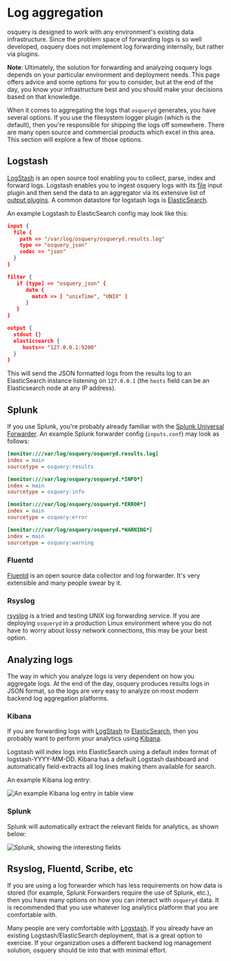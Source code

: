 # Log aggregation

osquery is designed to work with any environment's existing data infrastructure. Since the problem space of forwarding logs is so well developed, osquery does not implement log forwarding internally, but rather via plugins.

**Note**: Ultimately, the solution for forwarding and analyzing osquery logs depends on your particular environment and deployment needs. This page offers advice and some options for you to consider, but at the end of the day, you know your infrastructure best and you should make your decisions based on that knowledge.

When it comes to aggregating the logs that `osqueryd` generates, you have several options. If you use the filesystem logger plugin (which is the default), then you're responsible for shipping the logs off somewhere. There are many open source and commercial products which excel in this area. This section will explore a few of those options.

## Logstash

[LogStash](https://www.elastic.co/logstash) is an open source tool enabling you to collect, parse, index and forward logs. Logstash enables you to ingest osquery logs with its [file](https://www.elastic.co/guide/en/logstash/current/plugins-inputs-file.html) input plugin and then send the data to an aggregator via its extensive list of [output plugins](https://www.elastic.co/guide/en/logstash/current/output-plugins.html). A common datastore for logstash logs is [ElasticSearch](https://www.elastic.co/elasticsearch/).

An example Logstash to ElasticSearch config may look like this:

```JSON
input {
  file {
    path => "/var/log/osquery/osqueryd.results.log"
    type => "osquery_json"
    codec => "json"
  }
}

filter {
   if [type] == "osquery_json" {
      date {
        match => [ "unixTime", "UNIX" ]
      }
   }
}

output {
  stdout {}
  elasticsearch {
     hosts=> "127.0.0.1:9200"
  }
}
```

This will send the JSON formatted logs from the results log to an ElasticSearch instance listening on `127.0.0.1` (the `hosts` field can be an Elasticsearch node at any IP address).

## Splunk

If you use Splunk, you're probably already familiar with the [Splunk Universal Forwarder](https://docs.splunk.com/Splexicon:Universalforwarder). An example Splunk forwarder config (`inputs.conf`) may look as follows:

```ini
[monitor:///var/log/osquery/osqueryd.results.log]
index = main
sourcetype = osquery:results

[monitor:///var/log/osquery/osqueryd.*INFO*]
index = main
sourcetype = osquery:info

[monitor:///var/log/osquery/osqueryd.*ERROR*]
index = main
sourcetype = osquery:error

[monitor:///var/log/osquery/osqueryd.*WARNING*]
index = main
sourcetype = osquery:warning
```

### Fluentd

[Fluentd](https://www.fluentd.org) is an open source data collector and log forwarder. It's very extensible and many people swear by it.

### Rsyslog

[rsyslog](https://www.rsyslog.com) is a tried and testing UNIX log forwarding service. If you are deploying `osqueryd` in a production Linux environment where you do not have to worry about lossy network connections, this may be your best option.

## Analyzing logs

The way in which you analyze logs is very dependent on how you aggregate logs. At the end of the day, osquery produces results logs in JSON format, so the logs are very easy to analyze on most modern backend log aggregation platforms.

### Kibana

If you are forwarding logs with [LogStash](https://www.elastic.co/logstash/) to [ElasticSearch](https://www.elastic.co/elasticsearch/), then you probably want to perform your analytics using [Kibana](https://www.elastic.co/kibana/).

Logstash will index logs into ElasticSearch using a default index format of logstash-YYYY-MM-DD. Kibana has a default Logstash dashboard and automatically field-extracts all log lines making them available for search.

An example Kibana log entry:

![An example Kibana log entry in table view](https://i.imgur.com/thivGYc.png)

### Splunk

Splunk will automatically extract the relevant fields for analytics, as shown below:

![Splunk, showing the interesting fields](https://i.imgur.com/tWCPx51.png)

## Rsyslog, Fluentd, Scribe, etc

If you are using a log forwarder which has less requirements on how data is stored (for example, Splunk Forwarders require the use of Splunk, etc.), then you have many options on how you can interact with `osqueryd` data. It is recommended that you use whatever log analytics platform that you are comfortable with.

Many people are very comfortable with [Logstash](https://www.elastic.co/logstash/). If you already have an existing Logstash/ElasticSearch deployment, that is a great option to exercise. If your organization uses a different backend log management solution, osquery should tie into that with minimal effort.
